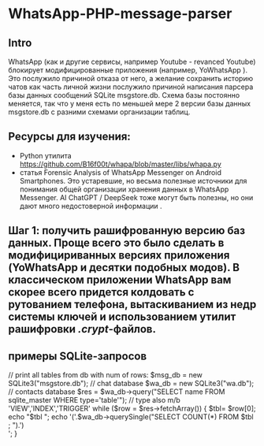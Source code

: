 # WhatsApp-PHP-message-parser

## Intro
   WhatsApp (как и другие сервисы, например Youtube - revanced Youtube) блокирует модифицированные приложения (например, YoWhatsApp ). Это послужило причиной отказа от него, а желание сохранить историю чатов как часть личной жизни послужило причиной написания парсера базы данных сообщений SQLite msgstore.db. Схема базы постоянно меняется, так что у меня есть по меньшей мере 2 версии базы данных msgstore.db с разними схемами организации таблиц.

## Ресурсы для изучения:
- Python утилита https://github.com/B16f00t/whapa/blob/master/libs/whapa.py
- статья Forensic Analysis of WhatsApp Messenger on Android Smartphones.
Это устаревшие, но весьма полезные источники для понимания общей организации хранения данных в WhatsApp Messenger.
AI ChatGPT / DeepSeek  тоже могут быть полезны, но они дают много недостоверной информации .

## Шаг 1: получить рашифрованную версию баз данных. Проще всего это было сделать в модифицириванных версиях приложения (YoWhatsApp и десятки подобных модов). В классическом приложении WhatsApp вам скорее всего придется колдовать с рутованием телефона, вытаскиванием из недр системы ключей и использованием утилит рашифровки *.crypt*-файлов.

## примеры SQLite-запросов
// print all tables from db with num of rows:
$msg_db = new SQLite3("msgstore.db"); // chat database
$wa_db = new SQLite3("wa.db");   // contacts database
$res = $wa_db->query("SELECT name FROM sqlite_master WHERE type='table'"); // type also m/b 'VIEW','INDEX','TRIGGER'
while ($row = $res->fetchArray())
{
	$tbl= $row[0];
	echo "$tbl ";
	echo '('.$wa_db->querySingle("SELECT COUNT(*) FROM $tbl ; ").') <br>';
}
